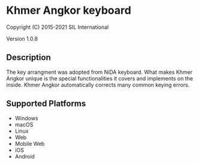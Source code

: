 Khmer Angkor keyboard
=====================

Copyright (C) 2015-2021 SIL International

Version 1.0.8

Description
-----------

The key arrangment was adopted from NiDA keyboard. What makes Khmer Angkor unique is the special functionalities it covers and implements on the inside.
Khmer Angkor automatically corrects many common keying errors.

Supported Platforms
-------------------
 * Windows
 * macOS
 * Linux
 * Web
 * Mobile Web
 * iOS
 * Android
 
